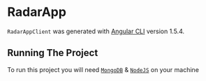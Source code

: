 # RadarApp

`RadarAppClient` was generated with [Angular CLI](https://github.com/angular/angular-cli) version 1.5.4.

## Running The Project

To run this project you will need [`MongoDB`](https://www.mongodb.com/download-center?jmp=nav#community) & [`NodeJS`](https://nodejs.org/en/) on your machine





